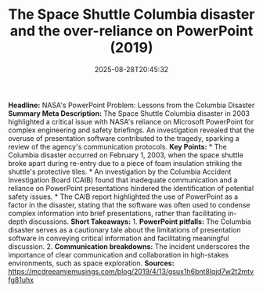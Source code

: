 ﻿---
title: "The Space Shuttle Columbia disaster and the over-reliance on PowerPoint (2019)"
date: "2025-08-28T20:45:32"
category: "Markets"
summary: ""
slug: "the space shuttle columbia disaster and the overreliance on "
source_urls:
  - "https://mcdreeamiemusings.com/blog/2019/4/13/gsux1h6bnt8lqjd7w2t2mtvfg81uhx"
seo:
  title: "The Space Shuttle Columbia disaster and the over-reliance on PowerPoint (2019) | Hash n Hedge"
  description: ""
  keywords: ["news", "markets", "brief"]
---
**Headline:** NASA's PowerPoint Problem: Lessons from the Columbia Disaster  **Summary Meta Description:** The Space Shuttle Columbia disaster in 2003 highlighted a critical issue with NASA's reliance on Microsoft PowerPoint for complex engineering and safety briefings. An investigation revealed that the overuse of presentation software contributed to the tragedy, sparking a review of the agency's communication protocols.  **Key Points:**  * The Columbia disaster occurred on February 1, 2003, when the space shuttle broke apart during re-entry due to a piece of foam insulation striking the shuttle's protective tiles. * An investigation by the Columbia Accident Investigation Board (CAIB) found that inadequate communication and a reliance on PowerPoint presentations hindered the identification of potential safety issues. * The CAIB report highlighted the use of PowerPoint as a factor in the disaster, stating that the software was often used to condense complex information into brief presentations, rather than facilitating in-depth discussions.  **Short Takeaways:**  1. **PowerPoint pitfalls:** The Columbia disaster serves as a cautionary tale about the limitations of presentation software in conveying critical information and facilitating meaningful discussion. 2. **Communication breakdowns:** The incident underscores the importance of clear communication and collaboration in high-stakes environments, such as space exploration.  **Sources:** https://mcdreeamiemusings.com/blog/2019/4/13/gsux1h6bnt8lqjd7w2t2mtvfg81uhx 
